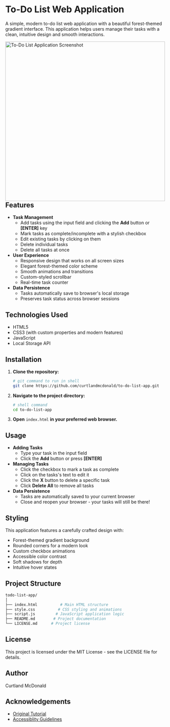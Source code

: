 <!-- Title and Description -->
<h1>To-Do List Web Application</h1>
<p>A simple, modern to-do list web application with a beautiful forest-themed gradient interface.
This application helps users manage their tasks with a clean, intuitive design and smooth interactions.</p>
<img align="left" alt="To-Do List Application Screenshot" width="500px" src="" />
<br />

<!-- Features -->
<h2>Features</h2>
<ul>
  <li>
    <b>Task Management</b>
    <ul>
      <li>Add tasks using the input field and clicking the <b>Add</b> button or <b>[ENTER]</b> key</li>
      <li>Mark tasks as complete/incomplete with a stylish checkbox</li>
      <li>Edit existing tasks by clicking on them</li>
      <li>Delete individual tasks</li>
      <li>Delete all tasks at once</li>
    </ul>
  </li>
  <li>
    <b>User Experience</b>
    <ul>
      <li>Responsive design that works on all screen sizes</li>
      <li>Elegant forest-themed color scheme</li>
      <li>Smooth animations and transitions</li>
      <li>Custom-styled scrollbar</li>
      <li>Real-time task counter</li>
    </ul>
  </li>
  <li>
    <b>Data Persistence</b>
    <ul>
      <li>Tasks automatically save to browser's local storage</li>
      <li>Preserves task status across browser sessions</li>
    </ul>
  </li>
</ul>

<!-- Technologies Used -->
<h2>Technologies Used</h2>
<ul>
  <li>HTML5</li>
  <li>CSS3 (with custom properties and modern features)</li>
  <li>JavaScript</li>
  <li>Local Storage API</li>
</ul>

<!-- Installation -->
<h2>Installation</h2>
<ol type="1">
  <li><b>Clone the repository:</b></li>

```bash
# git command to run in shell
git clone https://github.com/curtlandmcdonald/to-do-list-app.git
```

<li><b>Navigate to the project directory:</b></li>

```bash
# shell command
cd to-do-list-app
```

<li><b>Open</b> <code>index.html</code> <b>in your preferred web browser.</b></li>
</ol>

<!-- Usage -->
<h2>Usage</h2>
<ul>
  <li>
    <b>Adding Tasks</b>
    <ul>
      <li>Type your task in the input field</li>
      <li>Click the <b>Add</b> button or press <b>[ENTER]</b></li>
    </ul>
  </li>
  <li>
    <b>Managing Tasks</b>
    <ul>
      <li>Click the checkbox to mark a task as complete</li>
      <li>Click on the tasks's text to edit it</li>
      <li>Click the <b>X</b> button to delete a specific task</li>
      <li>Click <b>Delete All</b> to remove all tasks</li>
    </ul>
  </li>
  <li>
    <b>Data Persistence</b>
    <ul>
      <li>Tasks are automatically saved to your current browser</li>
      <li>Close and reopen your browser - your tasks will still be there!</li>
    </ul>
  </li>
</ul>

<!-- Styling -->
<h2>Styling</h2>
<p>This application features a carefully crafted design with:</p>
<ul>
  <li>Forest-themed gradient background</li>
  <li>Rounded corners for a modern look</li>
  <li>Custom checkbox animations</li>
  <li>Accessible color contrast</li>
  <li>Soft shadows for depth</li>
  <li>Intuitive hover states</li>
</ul>

<!-- Project Structure -->
<h2>Project Structure</h2>

```bash
todo-list-app/
│
├── index.html          # Main HTML structure
├── style.css          # CSS styling and animations
├── script.js         # JavaScript application logic
├── README.md        # Project documentation
└── LICENSE.md      # Project license
```

<!-- License -->
<h2>License</h2>
<p>This project is licensed under the MIT License - see the LICENSE file for details.</p>

<!-- Author -->
<h2>Author</h2>
<p>Curtland McDonald</p>

<!-- Acknowledgements -->
<h2>Acknowledgements</h2>
<ul>
  <li>
    <a href="https://youtu.be/3OqWCGVaOkA?si=6yytM6lC-KKDdqce">Original Tutorial</a>
  </li>
  <li>
    <a href="https://support.google.com/sites/answer/7529116?hl=en">Accessiblity Guidelines</a>
  </li>
</ul>








